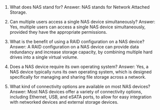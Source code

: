 1. What does NAS stand for? Answer: NAS stands for Network Attached Storage.

2. Can multiple users access a single NAS device simultaneously? Answer: Yes, multiple users can access a single NAS device simultaneously, provided they have the appropriate permissions.

3. What is the benefit of using a RAID configuration on a NAS device? Answer: A RAID configuration on a NAS device can provide data redundancy and increase storage capacity, by combining multiple hard drives into a single virtual volume.

4. Does a NAS device require its own operating system? Answer: Yes, a NAS device typically runs its own operating system, which is designed specifically for managing and sharing file storage across a network.

5. What kind of connectivity options are available on most NAS devices? Answer: Most NAS devices offer a variety of connectivity options, including Ethernet, USB, and eSATA ports, to allow for easy integration with networked devices and external storage devices.